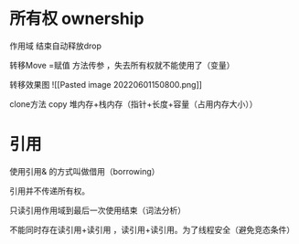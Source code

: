 
# 所有权 ownership


作用域   结束自动释放drop

转移Move =赋值 方法传参  ，失去所有权就不能使用了（变量）

转移效果图
![[Pasted image 20220601150800.png]]


clone方法
copy 堆内存+栈内存（指针+长度+容量（占用内存大小））


# 引用
使用引用& 的方式叫做借用（borrowing）

引用并不传递所有权。

只读引用作用域到最后一次使用结束（词法分析）

不能同时存在读引用+读引用 ，读引用+读引用。为了线程安全（避免竞态条件）
